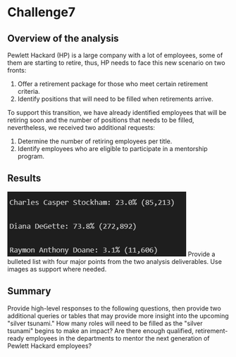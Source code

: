 # Challenge7

## Overview of the analysis

Pewlett Hackard (HP) is a large company with a lot of employees, some of them are starting to retire, thus, HP needs to face this new scenario on two fronts: 

1) Offer a retirement package for those who meet certain retirement criteria. 
2) Identify positions that will need to be filled when retirements arrive. 

To support this transition, we have already identified employees that will be retiring soon and the number of positions that needs to be filled, nevertheless, we received two additional requests: 

1) Determine the number of retiring employees per title.
2) Identify employees who are eligible to participate in a mentorship program.

## Results

![Candidates Results](https://github.com/Markov1987/Challenge3/blob/d4aef6e6ebb7ce4e68be51922b4f24eea72e3370/Challenge%203/Resources/Candidates%20Results.png)
Provide a bulleted list with four major points from the two analysis deliverables. Use images as support where needed.
## Summary

Provide high-level responses to the following questions, then provide two additional queries or tables that may provide more insight into the upcoming "silver tsunami."
How many roles will need to be filled as the "silver tsunami" begins to make an impact?
Are there enough qualified, retirement-ready employees in the departments to mentor the next generation of Pewlett Hackard employees?
